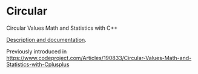 # Circular
Circular Values Math and Statistics with C++

[Description and documentation](https://github.com/LiorKogan/Circular/blob/main/Doc/Circular.pdf).

Previously introduced in https://www.codeproject.com/Articles/190833/Circular-Values-Math-and-Statistics-with-Cplusplus
